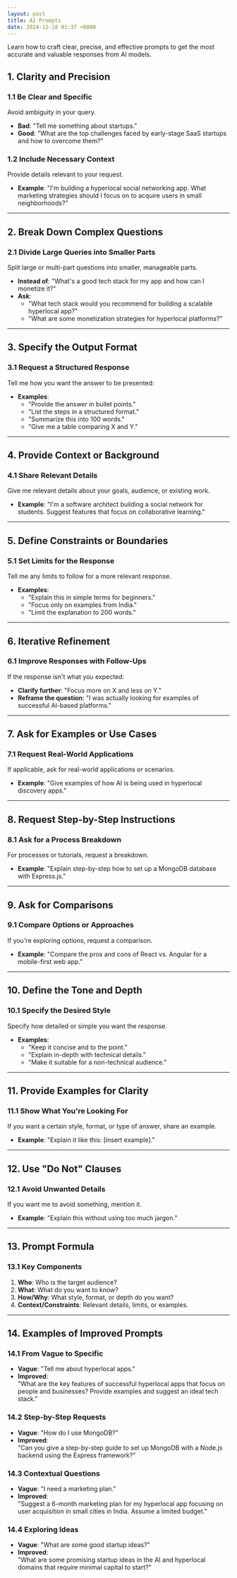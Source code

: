 ```yaml
---
layout: post
title: AI Prompts
date: 2024-12-18 01:37 +0800
---
```


Learn how to craft clear, precise, and effective prompts to get the most accurate and valuable responses from AI models.

## 1. Clarity and Precision

### 1.1 Be Clear and Specific

Avoid ambiguity in your query.

- **Bad**: "Tell me something about startups."
- **Good**: "What are the top challenges faced by early-stage SaaS startups and how to overcome them?"

### 1.2 Include Necessary Context

Provide details relevant to your request.

- **Example**: "I'm building a hyperlocal social networking app. What marketing strategies should I focus on to acquire users in small neighborhoods?"

---

## 2. Break Down Complex Questions

### 2.1 Divide Large Queries into Smaller Parts

Split large or multi-part questions into smaller, manageable parts.

- **Instead of**: "What's a good tech stack for my app and how can I monetize it?"
- **Ask**:
  - "What tech stack would you recommend for building a scalable hyperlocal app?"
  - "What are some monetization strategies for hyperlocal platforms?"

---

## 3. Specify the Output Format

### 3.1 Request a Structured Response

Tell me how you want the answer to be presented:

- **Examples**:
  - "Provide the answer in bullet points."
  - "List the steps in a structured format."
  - "Summarize this into 100 words."
  - "Give me a table comparing X and Y."

---

## 4. Provide Context or Background

### 4.1 Share Relevant Details

Give me relevant details about your goals, audience, or existing work.

- **Example**: "I'm a software architect building a social network for students. Suggest features that focus on collaborative learning."

---

## 5. Define Constraints or Boundaries

### 5.1 Set Limits for the Response

Tell me any limits to follow for a more relevant response.

- **Examples**:
  - "Explain this in simple terms for beginners."
  - "Focus only on examples from India."
  - "Limit the explanation to 200 words."

---

## 6. Iterative Refinement

### 6.1 Improve Responses with Follow-Ups

If the response isn't what you expected:

- **Clarify further**: "Focus more on X and less on Y."
- **Reframe the question**: "I was actually looking for examples of successful AI-based platforms."

---

## 7. Ask for Examples or Use Cases

### 7.1 Request Real-World Applications

If applicable, ask for real-world applications or scenarios.

- **Example**: "Give examples of how AI is being used in hyperlocal discovery apps."

---

## 8. Request Step-by-Step Instructions

### 8.1 Ask for a Process Breakdown

For processes or tutorials, request a breakdown.

- **Example**: "Explain step-by-step how to set up a MongoDB database with Express.js."

---

## 9. Ask for Comparisons

### 9.1 Compare Options or Approaches

If you're exploring options, request a comparison.

- **Example**: "Compare the pros and cons of React vs. Angular for a mobile-first web app."

---

## 10. Define the Tone and Depth

### 10.1 Specify the Desired Style

Specify how detailed or simple you want the response.

- **Examples**:
  - "Keep it concise and to the point."
  - "Explain in-depth with technical details."
  - "Make it suitable for a non-technical audience."

---

## 11. Provide Examples for Clarity

### 11.1 Show What You're Looking For

If you want a certain style, format, or type of answer, share an example.

- **Example**: "Explain it like this: [insert example]."

---

## 12. Use "Do Not" Clauses

### 12.1 Avoid Unwanted Details

If you want me to avoid something, mention it.

- **Example**: "Explain this without using too much jargon."

---

## 13. Prompt Formula

### 13.1 Key Components

1. **Who**: Who is the target audience?
2. **What**: What do you want to know?
3. **How/Why**: What style, format, or depth do you want?
4. **Context/Constraints**: Relevant details, limits, or examples.

---

## 14. Examples of Improved Prompts

### 14.1 From Vague to Specific

- **Vague**: "Tell me about hyperlocal apps."
- **Improved**:  
   "What are the key features of successful hyperlocal apps that focus on people and businesses? Provide examples and suggest an ideal tech stack."

### 14.2 Step-by-Step Requests

- **Vague**: "How do I use MongoDB?"
- **Improved**:  
   "Can you give a step-by-step guide to set up MongoDB with a Node.js backend using the Express framework?"

### 14.3 Contextual Questions

- **Vague**: "I need a marketing plan."
- **Improved**:  
   "Suggest a 6-month marketing plan for my hyperlocal app focusing on user acquisition in small cities in India. Assume a limited budget."

### 14.4 Exploring Ideas

- **Vague**: "What are some good startup ideas?"
- **Improved**:  
   "What are some promising startup ideas in the AI and hyperlocal domains that require minimal capital to start?"
